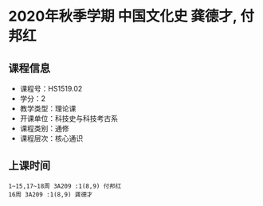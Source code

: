 # 2020年秋季学期 中国文化史 龚德才, 付邦红






## 课程信息

- 课程号：HS1519.02
- 学分：2
- 教学类型：理论课
- 开课单位：科技史与科技考古系
- 课程类别：通修
- 课程层次：核心通识

## 上课时间

```
1~15,17~18周 3A209 :1(8,9) 付邦红
16周 3A209 :1(8,9) 龚德才
```

